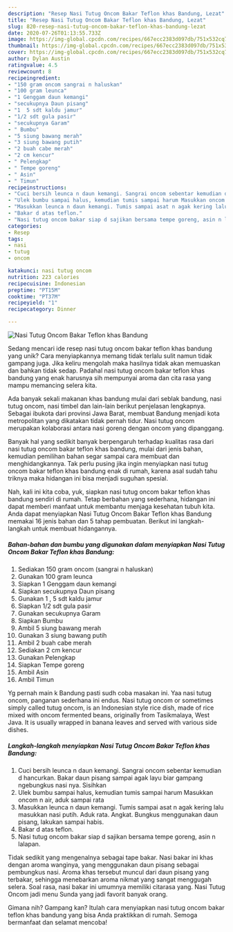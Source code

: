 ```yaml
---
description: "Resep Nasi Tutug Oncom Bakar Teflon khas Bandung, Lezat"
title: "Resep Nasi Tutug Oncom Bakar Teflon khas Bandung, Lezat"
slug: 820-resep-nasi-tutug-oncom-bakar-teflon-khas-bandung-lezat
date: 2020-07-26T01:13:55.733Z
image: https://img-global.cpcdn.com/recipes/667ecc2383d097db/751x532cq70/nasi-tutug-oncom-bakar-teflon-khas-bandung-foto-resep-utama.jpg
thumbnail: https://img-global.cpcdn.com/recipes/667ecc2383d097db/751x532cq70/nasi-tutug-oncom-bakar-teflon-khas-bandung-foto-resep-utama.jpg
cover: https://img-global.cpcdn.com/recipes/667ecc2383d097db/751x532cq70/nasi-tutug-oncom-bakar-teflon-khas-bandung-foto-resep-utama.jpg
author: Dylan Austin
ratingvalue: 4.5
reviewcount: 8
recipeingredient:
- "150 gram oncom sangrai n haluskan"
- "100 gram leunca"
- "1 Genggam daun kemangi"
- "secukupnya Daun pisang"
- "1  5 sdt kaldu jamur"
- "1/2 sdt gula pasir"
- "secukupnya Garam"
- " Bumbu"
- "5 siung bawang merah"
- "3 siung bawang putih"
- "2 buah cabe merah"
- "2 cm kencur"
- " Pelengkap"
- " Tempe goreng"
- " Asin"
- " Timun"
recipeinstructions:
- "Cuci bersih leunca n daun kemangi. Sangrai oncom sebentar kemudian d hancurkan. Bakar daun pisang sampai agak layu biar gampang ngebungkus nasi nya. Sisihkan"
- "Ulek bumbu sampai halus, kemudian tumis sampai harum Masukkan oncom n air, aduk sampai rata"
- "Masukkan leunca n daun kemangi. Tumis sampai asat n agak kering lalu masukkan nasi putih. Aduk rata. Angkat. Bungkus menggunakan daun pisang, lakukan sampai habis."
- "Bakar d atas teflon."
- "Nasi tutug oncom bakar siap d sajikan bersama tempe goreng, asin n lalapan."
categories:
- Resep
tags:
- nasi
- tutug
- oncom

katakunci: nasi tutug oncom 
nutrition: 223 calories
recipecuisine: Indonesian
preptime: "PT15M"
cooktime: "PT37M"
recipeyield: "1"
recipecategory: Dinner

---
```



![Nasi Tutug Oncom Bakar Teflon khas Bandung](https://img-global.cpcdn.com/recipes/667ecc2383d097db/751x532cq70/nasi-tutug-oncom-bakar-teflon-khas-bandung-foto-resep-utama.jpg)

Sedang mencari ide resep nasi tutug oncom bakar teflon khas bandung yang unik? Cara menyiapkannya memang tidak terlalu sulit namun tidak gampang juga. Jika keliru mengolah maka hasilnya tidak akan memuaskan dan bahkan tidak sedap. Padahal nasi tutug oncom bakar teflon khas bandung yang enak harusnya sih mempunyai aroma dan cita rasa yang mampu memancing selera kita.

Ada banyak sekali makanan khas bandung mulai dari seblak bandung, nasi tutug oncom, nasi timbel dan lain-lain berikut penjelasan lengkapnya. Sebagai ibukota dari provinsi Jawa Barat, membuat Bandung menjadi kota metropolitan yang dikatakan tidak pernah tidur. Nasi tutug oncom merupakan kolaborasi antara nasi goreng dengan oncom yang dipanggang.

Banyak hal yang sedikit banyak berpengaruh terhadap kualitas rasa dari nasi tutug oncom bakar teflon khas bandung, mulai dari jenis bahan, kemudian pemilihan bahan segar sampai cara membuat dan menghidangkannya. Tak perlu pusing jika ingin menyiapkan nasi tutug oncom bakar teflon khas bandung enak di rumah, karena asal sudah tahu triknya maka hidangan ini bisa menjadi suguhan spesial.


Nah, kali ini kita coba, yuk, siapkan nasi tutug oncom bakar teflon khas bandung sendiri di rumah. Tetap berbahan yang sederhana, hidangan ini dapat memberi manfaat untuk membantu menjaga kesehatan tubuh kita. Anda dapat menyiapkan Nasi Tutug Oncom Bakar Teflon khas Bandung memakai 16 jenis bahan dan 5 tahap pembuatan. Berikut ini langkah-langkah untuk membuat hidangannya.

<!--inarticleads1-->

##### Bahan-bahan dan bumbu yang digunakan dalam menyiapkan Nasi Tutug Oncom Bakar Teflon khas Bandung:

1. Sediakan 150 gram oncom (sangrai n haluskan)
1. Gunakan 100 gram leunca
1. Siapkan 1 Genggam daun kemangi
1. Siapkan secukupnya Daun pisang
1. Gunakan 1 , 5 sdt kaldu jamur
1. Siapkan 1/2 sdt gula pasir
1. Gunakan secukupnya Garam
1. Siapkan  Bumbu
1. Ambil 5 siung bawang merah
1. Gunakan 3 siung bawang putih
1. Ambil 2 buah cabe merah
1. Sediakan 2 cm kencur
1. Gunakan  Pelengkap
1. Siapkan  Tempe goreng
1. Ambil  Asin
1. Ambil  Timun


Yg pernah main k Bandung pasti sudh coba masakan ini. Yaa nasi tutug oncom, panganan sederhana ini endus. Nasi tutug oncom or sometimes simply called tutug oncom, is an Indonesian style rice dish, made of rice mixed with oncom fermented beans, originally from Tasikmalaya, West Java. It is usually wrapped in banana leaves and served with various side dishes. 

<!--inarticleads2-->

##### Langkah-langkah menyiapkan Nasi Tutug Oncom Bakar Teflon khas Bandung:

1. Cuci bersih leunca n daun kemangi. Sangrai oncom sebentar kemudian d hancurkan. Bakar daun pisang sampai agak layu biar gampang ngebungkus nasi nya. Sisihkan
1. Ulek bumbu sampai halus, kemudian tumis sampai harum Masukkan oncom n air, aduk sampai rata
1. Masukkan leunca n daun kemangi. Tumis sampai asat n agak kering lalu masukkan nasi putih. Aduk rata. Angkat. Bungkus menggunakan daun pisang, lakukan sampai habis.
1. Bakar d atas teflon.
1. Nasi tutug oncom bakar siap d sajikan bersama tempe goreng, asin n lalapan.


Tidak sedikit yang mengenalnya sebagai tape bakar. Nasi bakar ini khas dengan aroma wanginya, yang menggunakan daun pisang sebagai pembungkus nasi. Aroma khas tersebut muncul dari daun pisang yang terbakar, sehingga menebarkan aroma nikmat yang sangat menggugah selera. Soal rasa, nasi bakar ini umumnya memiliki citarasa yang. Nasi Tutug Oncom jadi menu Sunda yang jadi favorit banyak orang. 

Gimana nih? Gampang kan? Itulah cara menyiapkan nasi tutug oncom bakar teflon khas bandung yang bisa Anda praktikkan di rumah. Semoga bermanfaat dan selamat mencoba!
